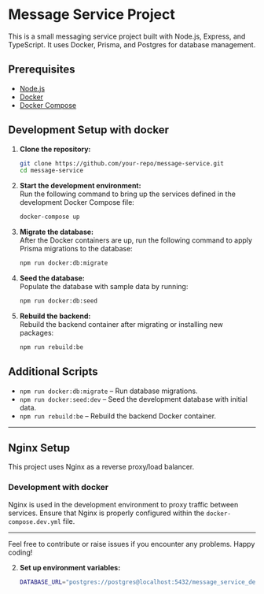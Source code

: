 # Message Service Project

This is a small messaging service project built with Node.js, Express, and TypeScript. It uses Docker, Prisma, and Postgres for database management.

## Prerequisites
- [Node.js](https://nodejs.org/)
- [Docker](https://www.docker.com/)
- [Docker Compose](https://docs.docker.com/compose/)

## Development Setup with docker

1. **Clone the repository:**
   ```bash
   git clone https://github.com/your-repo/message-service.git
   cd message-service
   ```

2. **Start the development environment:** \
   Run the following command to bring up the services defined in the development Docker Compose file:
   ```bash
   docker-compose up

   ```
3. **Migrate the database:** \
   After the Docker containers are up, run the following command to apply Prisma migrations to the database:
   ```bash
   npm run docker:db:migrate

   ```
4. **Seed the database:** \
   Populate the database with sample data by running:
   ```bash
   npm run docker:db:seed

   ```
5. **Rebuild the backend:** \
   Rebuild the backend container after migrating or installing new packages:
   ```bash
   npm run rebuild:be

   ```
## Additional Scripts

- `npm run docker:db:migrate` – Run database migrations.
- `npm run docker:seed:dev` – Seed the development database with initial data.
- `npm run rebuild:be` – Rebuild the backend Docker container.

---
## Nginx Setup

This project uses Nginx as a reverse proxy/load balancer.

### Development with docker

Nginx is used in the development environment to proxy traffic between services. Ensure that Nginx is properly configured within the `docker-compose.dev.yml` file.

---

Feel free to contribute or raise issues if you encounter any problems. Happy coding!

2. **Set up environment variables:**
   ```bash
   DATABASE_URL="postgres://postgres@localhost:5432/message_service_dev?schema=public"

   ```